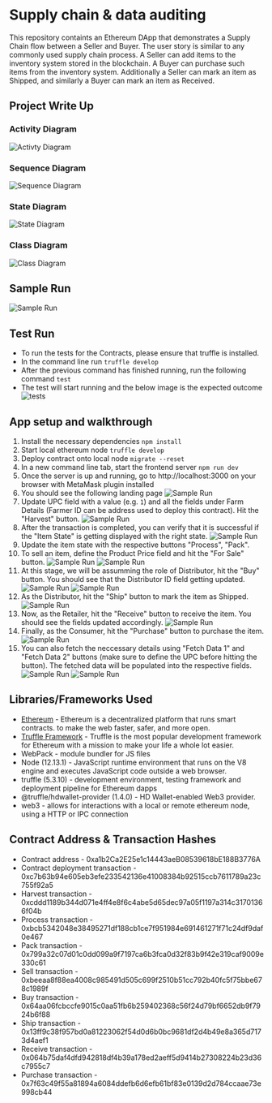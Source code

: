 # Supply chain & data auditing

This repository containts an Ethereum DApp that demonstrates a Supply Chain flow between a Seller and Buyer. The user story is similar to any commonly used supply chain process. A Seller can add items to the inventory system stored in the blockchain. A Buyer can purchase such items from the inventory system. Additionally a Seller can mark an item as Shipped, and similarly a Buyer can mark an item as Received.

## Project Write Up

### Activity Diagram
![Activty Diagram](images/Activity_Diagram.png)

### Sequence Diagram
![Sequence Diagram](images/Sequence_Diagram.png)

### State Diagram
![State Diagram](images/State_Diagram.png)

### Class Diagram
![Class Diagram](images/Class_Diagram.png)

## Sample Run
![Sample Run](images/sample.png)

## Test Run
* To run the tests for the Contracts, please ensure that truffle is installed.
* In the command line run `truffle develop`
* After the previous command has finished running, run the following command `test`
* The test will start running and the below image is the expected outcome
![tests](images/testsrun.png)

## App setup and walkthrough
1. Install the necessary dependencies `npm install`
2. Start local ethereum node `truffle develop`
3. Deploy contract onto local node `migrate --reset`
4. In a new command line tab, start the frontend server `npm run dev`
5. Once the server is up and running, go to http://localhost:3000 on your browser with MetaMask plugin installed
6. You should see the following landing page
![Sample Run](images/walkthrough1.png)
7. Update UPC field with a value (e.g. `1`) and all the fields under Farm Details (Farmer ID can be address used to deploy this contract). Hit the "Harvest" button.
![Sample Run](images/walkthrough2.png)
8. After the transaction is completed, you can verify that it is successful if the "Item State" is getting displayed with the right state.
![Sample Run](images/walkthrough3.png)
9. Update the item state with the respective buttons "Process", "Pack".
10. To sell an item, define the Product Price field and hit the "For Sale" button.
![Sample Run](images/walkthrough4.png)
![Sample Run](images/walkthrough5.png)
11. At this stage, we will be assumming the role of Distributor, hit the "Buy" button. You should see that the Distributor ID field getting updated. 
![Sample Run](images/walkthrough6.png)
![Sample Run](images/walkthrough7.png)
12. As the Distributor, hit the "Ship" button to mark the item as Shipped.
![Sample Run](images/walkthrough8.png)
13. Now, as the Retailer, hit the "Receive" button to receive the item. You should see the fields updated accordingly.
![Sample Run](images/walkthrough9.png)
13. Finally, as the Consumer, hit the "Purchase" button to purchase the item.
![Sample Run](images/walkthrough10.png)
14. You can also fetch the neccessary details using "Fetch Data 1" and "Fetch Data 2" buttons (make sure to define the UPC before hitting the button). The fetched data will be populated into the respective fields.
![Sample Run](images/walkthrough11.png)
![Sample Run](images/walkthrough12.png)


## Libraries/Frameworks Used

* [Ethereum](https://www.ethereum.org/) - Ethereum is a decentralized platform that runs smart contracts.
to make the web faster, safer, and more open.
* [Truffle Framework](http://truffleframework.com/) - Truffle is the most popular development framework for Ethereum with a mission to make your life a whole lot easier.
* WebPack - module bundler for JS files
* Node (12.13.1) - JavaScript runtime environment that runs on the V8 engine and 
executes JavaScript code outside a web browser.
* truffle (5.3.10) - development environment, testing framework and deployment pipeline for Ethereum dapps
* @truffle/hdwallet-provider (1.4.0) - HD Wallet-enabled Web3 provider.
* web3 - allows for interactions with a local or remote ethereum node, using a HTTP or IPC connection


## Contract Address & Transaction Hashes
* Contract address - 0xa1b2Ca2E25e1c14443aeB08539618bE188B3776A
* Contract deployment transaction - 0xc7b63b94e605eb3efe233542136e41008384b92515ccb7611789a23c755f92a5
* Harvest transaction - 0xcddd1189b344d071e4ff4e8f6c4abe5d65dec97a05f1197a314c31701366f04b
* Process transaction - 0xbcb5342048e38495271df188cb1ce7f951984e691461271f71c24df9daf0e467
* Pack transaction - 0x799a32c07d01c0dd099a9f7197ca6b3fca0d32f83b9f42e319caf9009e330c61
* Sell transaction - 0xbeeaa8f88ea4008c985491d505c699f2510b51cc792b40fc5f75bbe678c1989f
* Buy transaction - 0x64aa06fcbccfe9015c0aa51fb6b259402368c56f24d79bf6652db9f7924b6f88
* Ship transaction - 
0x13ff9c38f957bd0a81223062f54d0d6b0bc9681df2d4b49e8a365d7173d4aef1
* Receive transaction - 0x064b75daf4dfd942818df4b39a178ed2aeff5d9414b27308224b23d36c7955c7
* Purchase transaction - 
0x7f63c49f55a81894a6084ddefb6d6efb61bf83e0139d2d784ccaae73e998cb44